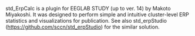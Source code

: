 std_ErpCalc is a plugin for EEGLAB STUDY (up to ver. 14) by Makoto Miyakoshi. It was designed to perform simple and intuitive cluster-level ERP statistics and visualizations for publication. See also std_erpStudio (https://github.com/sccn/std_erpStudio) for the similar solution.
